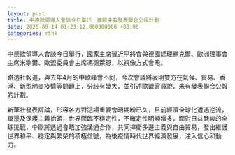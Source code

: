 ```yaml
---
layout: post
title: 中德歐領導人會談今日舉行　據報未有發表聯合公報計劃
date: 2020-09-14 01:23:12.000000000 +08:00
categories: rthk
---
```


中德歐領導人會談今日舉行，國家主席習近平將會與德國總理默克爾、歐洲理事會主席米歇爾、歐盟委員會主席馮德萊恩，以視像方式會晤。

路透社報道，與去年4月的中歐峰會不同，今次會議將表明雙方在氣候、貿易、香港、新型肺炎疫情等問題上，分歧有幾大，並引述歐盟官員說，未有發表聯合公報的計劃。

新華社發表評論，形容各方對這場重要會晤期盼已久，目前經濟全球化遭遇逆流，單邊及保護主義抬頭，世界面臨不穩定性，不確定性明顯增多，面對日益嚴峻的全球挑戰，中歐將透過會晤加強溝通合作，共同捍衛多邊主義與自由貿易，發出維護世界和平、穩定與繁榮的積極信號，為後疫情時代世界經濟發展，注入信心和動力。
